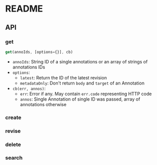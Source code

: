 # README

## API

### get

```js
get(annoIds, [options={}], cb)
```

* `annoIds`: String ID of a single annotations or an array of strings of annotations IDs
* `options`:
  * `latest`: Return the ID of the latest revision
  * `metadataOnly`: Don't return `body` and `target` of an Annotation
* `cb(err, annos)`:
  * `err`: Error if any. May contain `err.code` representing HTTP code
  * `annos`: Single Annotation of single ID was passed, array of annotations otherwise

### create

### revise

### delete

### search
